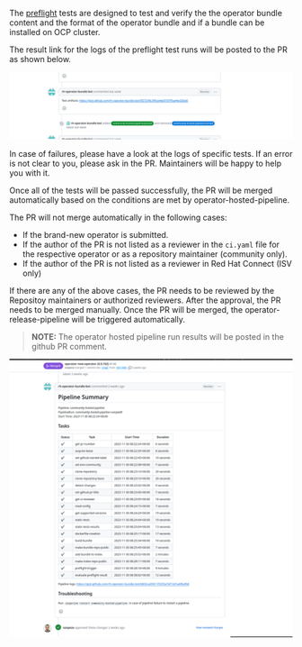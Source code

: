 The [preflight](https://github.com/redhat-openshift-ecosystem/openshift-preflight)
tests are designed to test and verify the the operator bundle
content and the format of the operator bundle and if a bundle can be installed
on OCP cluster.

The result link for the logs of the preflight test runs will be posted to the
PR as shown below.

![Preflight test run logs example](../img/preflight_run_logs_example.png)

In case of failures, please have a look at the logs of specific tests.
If an error is not clear to you, please ask in the PR.
Maintainers will be happy to help you with it.

Once all of the tests will be passed successfully, the PR will be merged automatically
based on the conditions are met by operator-hosted-pipeline.

The PR will not merge automatically in the following cases:

- If the brand-new operator is submitted.
- If the author of the PR is not listed as a reviewer in the `ci.yaml` file for the
respective operator or as a repository maintainer (community only).
- If the author of the PR is not listed as a reviewer in Red Hat Connect (ISV only)

If there are any of the above cases, the PR needs to be reviewed by the Repositoy maintainers or authorized reviewers. After the approval, the PR needs to be merged manually. Once the PR will be merged, the operator-release-pipeline will be triggered automatically.

>**NOTE:** The operator hosted pipeline run results will be posted in the github PR comment.

![operator-hosted-pipeline](../img/op_test_pr.png)